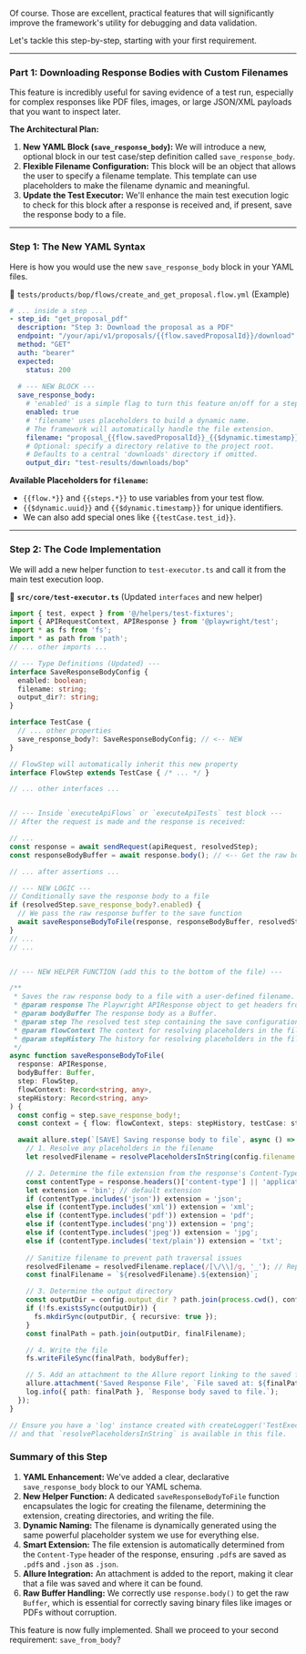 Of course. Those are excellent, practical features that will significantly improve the framework's utility for debugging and data validation.

Let's tackle this step-by-step, starting with your first requirement.

---

### **Part 1: Downloading Response Bodies with Custom Filenames**

This feature is incredibly useful for saving evidence of a test run, especially for complex responses like PDF files, images, or large JSON/XML payloads that you want to inspect later.

**The Architectural Plan:**

1.  **New YAML Block (`save_response_body`):** We will introduce a new, optional block in our test case/step definition called `save_response_body`.
2.  **Flexible Filename Configuration:** This block will be an object that allows the user to specify a filename template. This template can use placeholders to make the filename dynamic and meaningful.
3.  **Update the Test Executor:** We'll enhance the main test execution logic to check for this block after a response is received and, if present, save the response body to a file.

---

### **Step 1: The New YAML Syntax**

Here is how you would use the new `save_response_body` block in your YAML files.

📁 `tests/products/bop/flows/create_and_get_proposal.flow.yml` (Example)
```yaml
# ... inside a step ...
- step_id: "get_proposal_pdf"
  description: "Step 3: Download the proposal as a PDF"
  endpoint: "/your/api/v1/proposals/{{flow.savedProposalId}}/download"
  method: "GET"
  auth: "bearer"
  expected:
    status: 200
  
  # --- NEW BLOCK ---
  save_response_body:
    # 'enabled' is a simple flag to turn this feature on/off for a step.
    enabled: true
    # 'filename' uses placeholders to build a dynamic name.
    # The framework will automatically handle the file extension.
    filename: "proposal_{{flow.savedProposalId}}_{{$dynamic.timestamp}}"
    # Optional: specify a directory relative to the project root.
    # Defaults to a central 'downloads' directory if omitted.
    output_dir: "test-results/downloads/bop"
```

**Available Placeholders for `filename`:**
*   `{{flow.*}}` and `{{steps.*}}` to use variables from your test flow.
*   `{{$dynamic.uuid}}` and `{{$dynamic.timestamp}}` for unique identifiers.
*   We can also add special ones like `{{testCase.test_id}}`.

---

### **Step 2: The Code Implementation**

We will add a new helper function to `test-executor.ts` and call it from the main test execution loop.

📁 **`src/core/test-executor.ts`** (Updated `interfaces` and new helper)
```typescript
import { test, expect } from '@/helpers/test-fixtures';
import { APIRequestContext, APIResponse } from '@playwright/test';
import * as fs from 'fs';
import * as path from 'path';
// ... other imports ...

// --- Type Definitions (Updated) ---
interface SaveResponseBodyConfig {
  enabled: boolean;
  filename: string;
  output_dir?: string;
}

interface TestCase {
  // ... other properties
  save_response_body?: SaveResponseBodyConfig; // <-- NEW
}

// FlowStep will automatically inherit this new property
interface FlowStep extends TestCase { /* ... */ }

// ... other interfaces ...


// --- Inside `executeApiFlows` or `executeApiTests` test block ---
// After the request is made and the response is received:

// ...
const response = await sendRequest(apiRequest, resolvedStep);
const responseBodyBuffer = await response.body(); // <-- Get the raw body as a Buffer

// ... after assertions ...

// --- NEW LOGIC ---
// Conditionally save the response body to a file
if (resolvedStep.save_response_body?.enabled) {
  // We pass the raw response buffer to the save function
  await saveResponseBodyToFile(response, responseBodyBuffer, resolvedStep, flowContext, stepHistory);
}
// ...
// ...


// --- NEW HELPER FUNCTION (add this to the bottom of the file) ---

/**
 * Saves the raw response body to a file with a user-defined filename.
 * @param response The Playwright APIResponse object to get headers from.
 * @param bodyBuffer The response body as a Buffer.
 * @param step The resolved test step containing the save configuration.
 * @param flowContext The context for resolving placeholders in the filename.
 * @param stepHistory The history for resolving placeholders in the filename.
 */
async function saveResponseBodyToFile(
  response: APIResponse,
  bodyBuffer: Buffer,
  step: FlowStep,
  flowContext: Record<string, any>,
  stepHistory: Record<string, any>
) {
  const config = step.save_response_body!;
  const context = { flow: flowContext, steps: stepHistory, testCase: step };

  await allure.step(`[SAVE] Saving response body to file`, async () => {
    // 1. Resolve any placeholders in the filename
    let resolvedFilename = resolvePlaceholdersInString(config.filename, context);

    // 2. Determine the file extension from the response's Content-Type header
    const contentType = response.headers()['content-type'] || 'application/octet-stream';
    let extension = 'bin'; // default extension
    if (contentType.includes('json')) extension = 'json';
    else if (contentType.includes('xml')) extension = 'xml';
    else if (contentType.includes('pdf')) extension = 'pdf';
    else if (contentType.includes('png')) extension = 'png';
    else if (contentType.includes('jpeg')) extension = 'jpg';
    else if (contentType.includes('text/plain')) extension = 'txt';
    
    // Sanitize filename to prevent path traversal issues
    resolvedFilename = resolvedFilename.replace(/[\/\\]/g, '_'); // Replace slashes
    const finalFilename = `${resolvedFilename}.${extension}`;

    // 3. Determine the output directory
    const outputDir = config.output_dir ? path.join(process.cwd(), config.output_dir) : path.join(process.cwd(), 'downloads');
    if (!fs.existsSync(outputDir)) {
      fs.mkdirSync(outputDir, { recursive: true });
    }
    const finalPath = path.join(outputDir, finalFilename);

    // 4. Write the file
    fs.writeFileSync(finalPath, bodyBuffer);

    // 5. Add an attachment to the Allure report linking to the saved file
    allure.attachment('Saved Response File', `File saved at: ${finalPath}`, 'text/plain');
    log.info({ path: finalPath }, `Response body saved to file.`);
  });
}

// Ensure you have a 'log' instance created with createLogger('TestExecutor')
// and that `resolvePlaceholdersInString` is available in this file.
```

### **Summary of this Step**

1.  **YAML Enhancement:** We've added a clear, declarative `save_response_body` block to our YAML schema.
2.  **New Helper Function:** A dedicated `saveResponseBodyToFile` function encapsulates the logic for creating the filename, determining the extension, creating directories, and writing the file.
3.  **Dynamic Naming:** The filename is dynamically generated using the same powerful placeholder system we use for everything else.
4.  **Smart Extension:** The file extension is automatically determined from the `Content-Type` header of the response, ensuring `.pdf`s are saved as `.pdf`s and `.json` as `.json`.
5.  **Allure Integration:** An attachment is added to the report, making it clear that a file was saved and where it can be found.
6.  **Raw Buffer Handling:** We correctly use `response.body()` to get the raw `Buffer`, which is essential for correctly saving binary files like images or PDFs without corruption.

This feature is now fully implemented. Shall we proceed to your second requirement: `save_from_body`?
